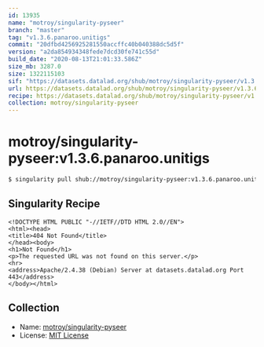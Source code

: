 ```yaml
---
id: 13935
name: "motroy/singularity-pyseer"
branch: "master"
tag: "v1.3.6.panaroo.unitigs"
commit: "20dfbd4256925281550accffc40b040388dc5d5f"
version: "a2da854934348fede7dcd30fe741c55d"
build_date: "2020-08-13T21:01:33.586Z"
size_mb: 3287.0
size: 1322115103
sif: "https://datasets.datalad.org/shub/motroy/singularity-pyseer/v1.3.6.panaroo.unitigs/2020-08-13-20dfbd42-a2da8549/a2da854934348fede7dcd30fe741c55d.sif"
url: https://datasets.datalad.org/shub/motroy/singularity-pyseer/v1.3.6.panaroo.unitigs/2020-08-13-20dfbd42-a2da8549/
recipe: https://datasets.datalad.org/shub/motroy/singularity-pyseer/v1.3.6.panaroo.unitigs/2020-08-13-20dfbd42-a2da8549/Singularity
collection: motroy/singularity-pyseer
---
```


# motroy/singularity-pyseer:v1.3.6.panaroo.unitigs

```bash
$ singularity pull shub://motroy/singularity-pyseer:v1.3.6.panaroo.unitigs
```

## Singularity Recipe

```singularity
<!DOCTYPE HTML PUBLIC "-//IETF//DTD HTML 2.0//EN">
<html><head>
<title>404 Not Found</title>
</head><body>
<h1>Not Found</h1>
<p>The requested URL was not found on this server.</p>
<hr>
<address>Apache/2.4.38 (Debian) Server at datasets.datalad.org Port 443</address>
</body></html>
```

## Collection

 - Name: [motroy/singularity-pyseer](https://github.com/motroy/singularity-pyseer)
 - License: [MIT License](https://api.github.com/licenses/mit)

